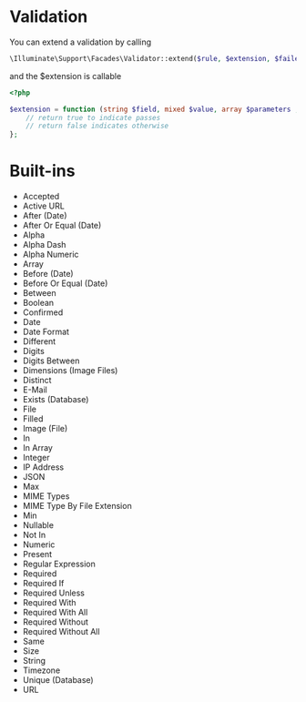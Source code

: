 # Validation

You can extend a validation by calling
```php
\Illuminate\Support\Facades\Validator::extend($rule, $extension, $failedMessage);
```

and the $extension is callable

```php
<?php

$extension = function (string $field, mixed $value, array $parameters ,\Illuminate\Validation\Validator $validator) {
    // return true to indicate passes
    // return false indicates otherwise
};

```

# Built-ins
- Accepted
- Active URL
- After (Date)
- After Or Equal (Date)
- Alpha
- Alpha Dash
- Alpha Numeric
- Array
- Before (Date)
- Before Or Equal (Date)
- Between
- Boolean
- Confirmed
- Date
- Date Format
- Different
- Digits
- Digits Between
- Dimensions (Image Files)
- Distinct
- E-Mail
- Exists (Database)
- File
- Filled
- Image (File)
- In
- In Array
- Integer
- IP Address
- JSON
- Max
- MIME Types
- MIME Type By File Extension
- Min
- Nullable
- Not In
- Numeric
- Present
- Regular Expression
- Required
- Required If
- Required Unless
- Required With
- Required With All
- Required Without
- Required Without All
- Same
- Size
- String
- Timezone
- Unique (Database)
- URL